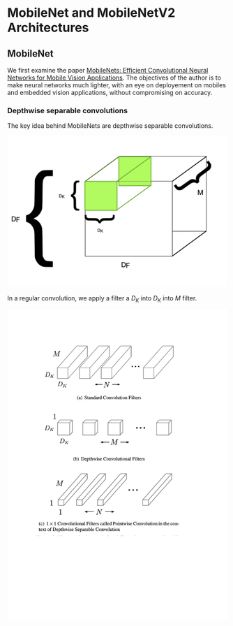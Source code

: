 # MobileNet and MobileNetV2 Architectures

## MobileNet

We first examine the paper [MobileNets: Efficient Convolutional Neural Networks for Mobile Vision Applications](https://arxiv.org/abs/1704.04861). The objectives of the author is to make neural networks much lighter, with an eye on deployement on mobiles and embedded vision applications, without compromising on accuracy.

### Depthwise separable convolutions
 
The key idea behind MobileNets are depthwise separable convolutions.

![](RegularConvolution.png)

In a regular convolution, we apply a filter a $D_K$ into $D_K$ into $M$ filter. 

![](Mobilenet.png)


